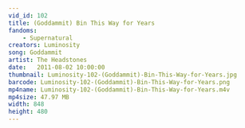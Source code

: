 ```yaml
---
vid_id: 102
title: (Goddammit) Bin This Way for Years
fandoms:
    - Supernatural
creators: Luminosity
song: Goddammit
artist: The Headstones
date:   2011-08-02 10:00:00
thumbnail: Luminosity-102-(Goddammit)-Bin-This-Way-for-Years.jpg
barcode: Luminosity-102-(Goddammit)-Bin-This-Way-for-Years.png
mp4name: Luminosity-102-(Goddammit)-Bin-This-Way-for-Years.m4v
mp4size: 47.97 MB
width: 848
height: 480
---
```



